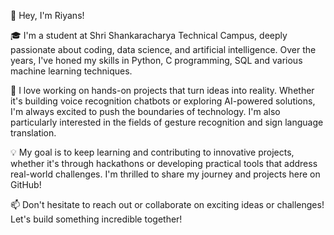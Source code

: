 👋 Hey, I'm Riyans!

🎓 I'm a student at Shri Shankaracharya Technical Campus, deeply passionate about coding, data science, and artificial intelligence. Over the years, I've honed my skills in Python, C programming, SQL and various machine learning techniques.

🔧 I love working on hands-on projects that turn ideas into reality. Whether it's building voice recognition chatbots or exploring AI-powered solutions, I'm always excited to push the boundaries of technology. I'm also particularly interested in the fields of gesture recognition and sign language translation.

💡 My goal is to keep learning and contributing to innovative projects, whether it's through hackathons or developing practical tools that address real-world challenges. I'm thrilled to share my journey and projects here on GitHub!

📫 Don't hesitate to reach out or collaborate on exciting ideas or challenges! Let's build something incredible together!
